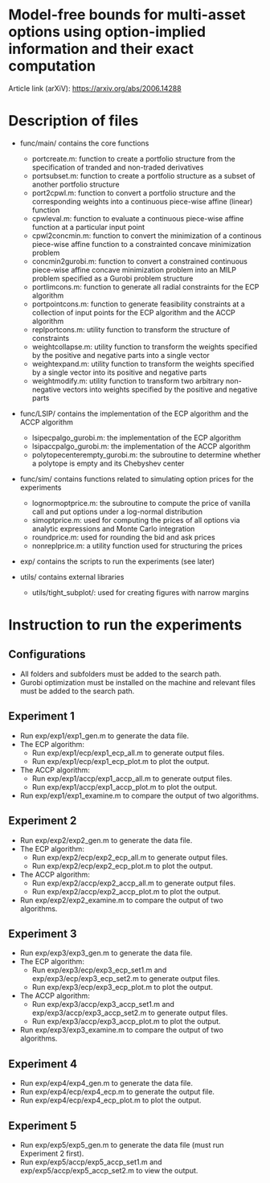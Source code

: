 # Model-free bounds for multi-asset options using option-implied information and their exact computation

Article link (arXiV): https://arxiv.org/abs/2006.14288

# Description of files

+ func/main/      contains the core functions  
    - portcreate.m:                    function to create a portfolio structure from the specification of tranded and non-traded derivatives  
    - portsubset.m:                    function to create a portfolio structure as a subset of another portfolio structure
    - port2cpwl.m:                     function to convert a portfolio structure and the corresponding weights into a continuous piece-wise affine (linear) function
    - cpwleval.m:                      function to evaluate a continuous piece-wise affine function at a particular input point
    - cpwl2concmin.m:                  function to convert the minimization of a continous piece-wise affine function to a constrainted concave minimization problem
    - concmin2gurobi.m:                function to convert a constrained continuous piece-wise affine concave minimization problem into an MILP problem specified as a Gurobi problem structure
    - portlimcons.m:                   function to generate all radial constraints for the ECP algorithm
    - portpointcons.m:                 function to generate feasibility constraints at a collection of input points for the ECP algorithm and the ACCP algorithm
    - replportcons.m:                  utility function to transform the structure of constraints
    - weightcollapse.m:                utility function to transform the weights specified by the positive and negative parts into a single vector
    - weightexpand.m:                  utility function to transform the weights specified by a single vector into its positive and negative parts
    - weightmodify.m:                  utility function to transform two arbitrary non-negative vectors into weights specified by the positive and negative parts

+ func/LSIP/      contains the implementation of the ECP algorithm and the ACCP algorithm
    - lsipecpalgo_gurobi.m:            the implementation of the ECP algorithm
    - lsipaccpalgo_gurobi.m:           the implementation of the ACCP algorithm
    - polytopecenterempty_gurobi.m:    the subroutine to determine whether a polytope is empty and its Chebyshev center

+ func/sim/       contains functions related to simulating option prices for the experiments
    - lognormoptprice.m:               the subroutine to compute the price of vanilla call and put options under a log-normal distribution
    - simoptprice.m:                   used for computing the prices of all options via analytic expressions and Monte Carlo integration
    - roundprice.m:                    used for rounding the bid and ask prices 
    - nonreplprice.m:                  a utility function used for structuring the prices

+ exp/            contains the scripts to run the experiments (see later)

+ utils/          contains external libraries
    - utils/tight_subplot/:             used for creating figures with narrow margins

# Instruction to run the experiments

## Configurations

+ All folders and subfolders must be added to the search path. 
+ Gurobi optimization must be installed on the machine and relevant files must be added to the search path. 


## Experiment 1

+ Run exp/exp1/exp1_gen.m to generate the data file.
+ The ECP algorithm:
    - Run exp/exp1/ecp/exp1_ecp_all.m to generate output files.
    - Run exp/exp1/ecp/exp1_ecp_plot.m to plot the output.
+ The ACCP algorithm:
    - Run exp/exp1/accp/exp1_accp_all.m to generate output files.
    - Run exp/exp1/accp/exp1_accp_plot.m to plot the output.
+ Run exp/exp1/exp1_examine.m to compare the output of two algorithms. 


## Experiment 2

+ Run exp/exp2/exp2_gen.m to generate the data file.
+ The ECP algorithm:
    - Run exp/exp2/ecp/exp2_ecp_all.m to generate output files.
    - Run exp/exp2/ecp/exp2_ecp_plot.m to plot the output.
+ The ACCP algorithm:
    - Run exp/exp2/accp/exp2_accp_all.m to generate output files.
    - Run exp/exp2/accp/exp2_accp_plot.m to plot the output.
+ Run exp/exp2/exp2_examine.m to compare the output of two algorithms. 


## Experiment 3

+ Run exp/exp3/exp3_gen.m to generate the data file.
+ The ECP algorithm:
    - Run exp/exp3/ecp/exp3_ecp_set1.m and exp/exp3/ecp/exp3_ecp_set2.m to generate output files.
    - Run exp/exp3/ecp/exp3_ecp_plot.m to plot the output.
+ The ACCP algorithm:
    - Run exp/exp3/accp/exp3_accp_set1.m and exp/exp3/accp/exp3_accp_set2.m to generate output files.
    - Run exp/exp3/accp/exp3_accp_plot.m to plot the output.
+ Run exp/exp3/exp3_examine.m to compare the output of two algorithms.


## Experiment 4

+ Run exp/exp4/exp4_gen.m to generate the data file.
+ Run exp/exp4/ecp/exp4_ecp.m to generate the output file.
+ Run exp/exp4/ecp/exp4_ecp_plot.m to plot the output.


## Experiment 5

+ Run exp/exp5/exp5_gen.m to generate the data file (must run Experiment 2 first).
+ Run exp/exp5/accp/exp5_accp_set1.m and exp/exp5/accp/exp5_accp_set2.m to view the output.
